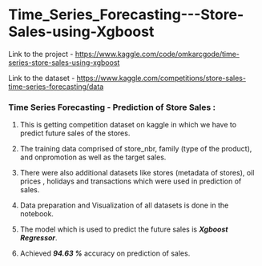 # Time_Series_Forecasting---Store-Sales-using-Xgboost


Link to the project - https://www.kaggle.com/code/omkarcgode/time-series-store-sales-using-xgboost

Link to the dataset - https://www.kaggle.com/competitions/store-sales-time-series-forecasting/data


### Time Series Forecasting - Prediction of Store Sales :

1. This is getting competition dataset on kaggle in which we have to predict future sales of the stores.

2. The training data comprised of store_nbr, family (type of the product), and onpromotion as well as the target sales.

3. There were also additional datasets like stores (metadata of stores), oil prices , holidays and transactions which were used in prediction of sales.

4. Data preparation and Visualization of all datasets is done in the notebook.

5. The model which is used to predict the future sales is ***Xgboost Regressor***.

6. Achieved ***94.63 %*** accuracy on prediction of sales.
